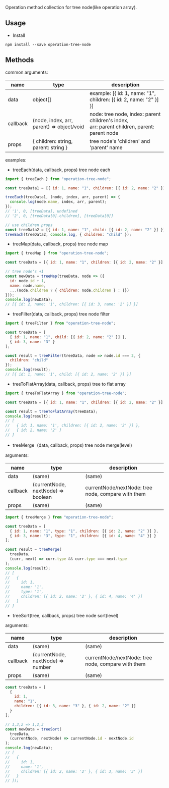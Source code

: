 Operation method collection for tree node(like operation array).

## Usage

- Install

```
npm install --save operation-tree-node
```

## Methods

common arguments:

| name     | type                                      | description                                                                                    |
| -------- | ----------------------------------------- | ---------------------------------------------------------------------------------------------- |
| data     | object[]                                  | example: [{ id: 1, name: "1", children: [{ id: 2, name: "2" }] }]                              |
| callback | (node, index, arr, parent) => object/void | node: tree node, index: parent children's index,<br> arr: parent children, parent: parent node |
| props    | { children: string, parent: string }      | tree node's 'children' and 'parent' name                                                       |

examples:

- treeEach(data, callback, props) tree node each

```js
import { treeEach } from "operation-tree-node";

const treeData1 = [{ id: 1, name: "1", children: [{ id: 2, name: "2" }] }];

treeEach(treeData1, (node, index, arr, parent) => {
  console.log(node.name, index, arr, parent);
});
// '1', 0, [treeData], undefined
// '2', 0, [treeData[0].children], [treeData[0]]

// use children props
const treeData2 = [{ id: 1, name: "1", child: [{ id: 2, name: "2" }] }];
treeEach(treeData2, console.log, { children: "child" });
```

- treeMap(data, callback, props) tree node map

```js
import { treeMap } from "operation-tree-node";

const treeData = [{ id: 1, name: "1", children: [{ id: 2, name: "2" }] }];

// tree node's +1
const newData = treeMap(treeData, node => ({
  id: node.id + 1,
  name: node.name,
  ...(node.children ? { children: node.children } : {})
}));
console.log(newData);
// [{ id: 2, name: '1', children: [{ id: 3, name: '2' }] }]
```

- treeFilter(data, callback, props) tree node filter

```js
import { treeFilter } from "operation-tree-node";

const treeData = [
  { id: 1, name: "1", child: [{ id: 2, name: "2" }] },
  { id: 3, name: "3" }
];

const result = treeFilter(treeData, node => node.id === 2, {
  children: "child"
});
console.log(result);
// [{ id: 1, name: '1', child: [{ id: 2, name: '2' }] }]
```

- treeToFlatArray(data, callback, props) tree to flat array

```js
import { treeToFlatArray } from "operation-tree-node";

const treeData = [{ id: 1, name: "1", children: [{ id: 2, name: "2" }] }];

const result = treeToFlatArray(treeData);
console.log(result);
// [
//   { id: 1, name: '1', children: [{ id: 2, name: '2' }] },
//   { id: 2, name: '2' }
// ]
```

- treeMerge（data, callback, props) tree node merge(level)

arguments:

| name     | type                               | description                                        |
| -------- | ---------------------------------- | -------------------------------------------------- |
| data     | (same)                             | (same)                                             |
| callback | (currentNode, nextNode) => boolean | currentNode/nextNode: tree node, compare with them |
| props    | (same)                             | (same)                                             |

```js
import { treeMerge } from "operation-tree-node";

const treeData = [
  { id: 1, name: "1", type: "1", children: [{ id: 2, name: "2" }] },
  { id: 3, name: "3", type: "1", children: [{ id: 4, name: "4" }] }
];

const result = treeMerge(
  treeData,
  (curr, next) => curr.type && curr.type === next.type
);
console.log(result);
// [
//   {
//     id: 1,
//     name: '1',
//     type: '1',
//     children: [{ id: 2, name: '2' }, { id: 4, name: '4' }]
//   }
// ]
```

- treeSort(tree, callback, props) tree node sort(level)

arguments:

| name     | type                              | description                                        |
| -------- | --------------------------------- | -------------------------------------------------- |
| data     | (same)                            | (same)                                             |
| callback | (currentNode, nextNode) => number | currentNode/nextNode: tree node, compare with them |
| props    | (same)                            | (same)                                             |

```js
const treeData = [
  {
    id: 1,
    name: "1",
    children: [{ id: 3, name: "3" }, { id: 2, name: "2" }]
  }
];

// 1,3,2 => 1,2,3
const newData = treeSort(
  treeData,
  (currentNode, nextNode) => currentNode.id - nextNode.id
);
console.log(newData);
// [
//   {
//     id: 1,
//     name: '1',
//     children: [{ id: 2, name: '2' }, { id: 3, name: '3' }]
//   }
// ]);
```
